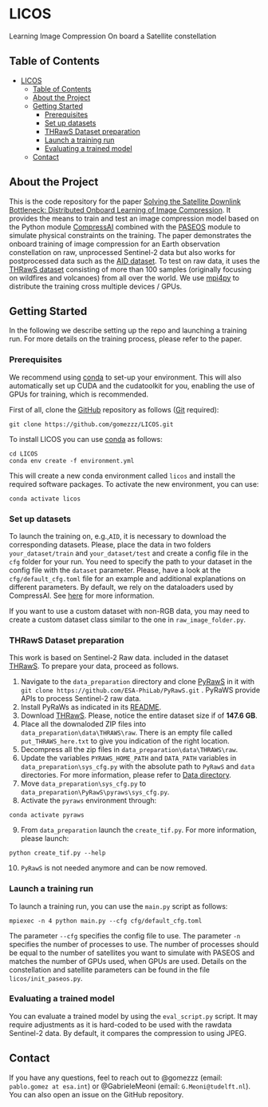 # LICOS
Learning Image Compression On board a Satellite constellation

<!-- TABLE OF CONTENTS -->
## Table of Contents

- [LICOS](#licos)
  - [Table of Contents](#table-of-contents)
  - [About the Project](#about-the-project)
  - [Getting Started](#getting-started)
    - [Prerequisites](#prerequisites)
    - [Set up datasets](#set-up-datasets)
    - [THRawS Dataset preparation](#thraws-dataset-preparation)
    - [Launch a training run](#launch-a-training-run)
    - [Evaluating a trained model](#evaluating-a-trained-model)
  - [Contact](#contact)

## About the Project

This is the code repository for the paper [Solving the Satellite Downlink Bottleneck: Distributed Onboard Learning of Image Compression](TODO). It provides the means to train and test an image compression model based on the Python module [CompressAI](https://interdigitalinc.github.io/CompressAI/) combined with the [PASEOS](https://www.github.com/aidotse/PASEOS) module to simulate physical constraints on the training. The paper demonstrates the onboard training of image compression for an Earth observation constellation on raw, unprocessed Sentinel-2 data but also works for postprocessed data such as the [AID dataset](https://captain-whu.github.io/AID/). To test on raw data, it uses the [THRawS dataset](https://zenodo.org/record/7908728) consisting of more than 100 samples (originally focusing on wildfires and volcanoes) from all over the world. We use [mpi4py](https://mpi4py.readthedocs.io/en/stable/) to distribute the training cross multiple devices / GPUs.

## Getting Started

In the following we describe setting up the repo and launching a training run. For more details on the training process, please refer to the paper.

### Prerequisites

We recommend using [conda](https://docs.conda.io/en/latest/) to set-up your environment. This will also automatically set up CUDA and the cudatoolkit for you, enabling the use of GPUs for training, which is recommended.

First of all, clone the [GitHub](https://github.com/gomezzz/LICOS.git) repository as follows ([Git](https://git-scm.com/) required):

```
git clone https://github.com/gomezzz/LICOS.git
```

To install LICOS you can use [conda](https://docs.conda.io/en/latest/) as follows:

```
cd LICOS
conda env create -f environment.yml
```

This will create a new conda environment called `licos` and install the required software packages.
To activate the new environment, you can use:

```
conda activate licos
```

### Set up datasets

To launch the training on, e.g.,`AID`, it is necessary to download the corresponding datasets. Please, place the data in two folders `your_dataset/train` and `your_dataset/test` and create a config file in the `cfg` folder for your run. You need to specify the path to your dataset in the config file with the `dataset` parameter. Please, have a look at the `cfg/default_cfg.toml` file for an example and additional explanations on different parameters. By default, we rely on the dataloaders used by CompressAI. See [here](https://interdigitalinc.github.io/CompressAI/datasets.html) for more information.

If you want to use a custom dataset with non-RGB data, you may need to create a custom dataset class similar to the one in `raw_image_folder.py`.


### THRawS Dataset preparation
This work is based on Sentinel-2 Raw data. included in the dataset [THRawS](https://zenodo.org/record/7908728#.ZGxSMHZBy3A).
To prepare your data, proceed as follows. 

1. Navigate to the `data_preparation` directory and clone [PyRawS](https://github.com/ESA-PhiLab/PyRawS) in it with `git clone https://github.com/ESA-PhiLab/PyRawS.git` . PyRaWS provide APIs to process Sentinel-2 raw data.
2. Install PyRaWs as indicated in its [README](https://github.com/ESA-PhiLab/PyRawS#installation).
3. Download [THRawS](https://zenodo.org/record/7908728#.ZGxSMHZBy3A). Please, notice the entire dataset size if of **147.6 GB**.
4. Place all the downaloded ZIP files into `data_preparation\data\THRAWS\raw`. There is an empty file called `put_THRAWS_here.txt` to give you indication of the right location. 
5. Decompress all the zip files in `data_preparation\data\THRAWS\raw`. 
6. Update the variables `PYRAWS_HOME_PATH` and `DATA_PATH` variables in `data_preparation\sys_cfg.py` with the absolute path to `PyRawS` and `data` directories. 
 For more information, please refer to [Data directory](https://github.com/ESA-PhiLab/PyRawS#data-directory).
7. Move `data_preparation\sys_cfg.py` to `data_preparation\PyRawS\pyraws\sys_cfg.py`.
8. Activate the `pyraws` environment through:

```conda activate pyraws```

9. From `data_preparation` launch the `create_tif.py`. For more information, please launch: 

```python create_tif.py --help```

10. `PyRawS` is not needed anymore and can be now removed.

### Launch a training run

To launch a training run, you can use the `main.py` script as follows:

```
mpiexec -n 4 python main.py --cfg cfg/default_cfg.toml
```

The parameter `--cfg` specifies the config file to use. The parameter `-n` specifies the number of processes to use. The number of processes should be equal to the number of satellites you want to simulate with PASEOS and matches the number of GPUs used, when GPUs are used. Details on the constellation and satellite parameters can be found in the file `licos/init_paseos.py`.

### Evaluating a trained model

You can evaluate a trained model by using the `eval_script.py` script. It may require adjustments as it is hard-coded to be used with the rawdata Sentinel-2 data. By default, it compares the compression to using JPEG.

## Contact

If you have any questions, feel to reach out to @gomezzz (email: `pablo.gomez at esa.int`) or @GabrieleMeoni (email: `G.Meoni@tudelft.nl`). You can also open an issue on the GitHub repository.

